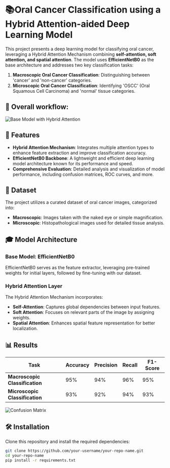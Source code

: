 # 📚Oral Cancer Classification using a Hybrid Attention-aided Deep Learning Model

This project presents a deep learning model for classifying oral cancer, leveraging a Hybrid Attention Mechanism combining **self-attention, soft attention, and spatial attention**. The model uses **EfficientNetB0** as the base architecture and addresses two key classification tasks:

1. **Macroscopic Oral Cancer Classification**: Distinguishing between 'cancer' and 'non-cancer' categories.
2. **Microscopic Oral Cancer Classification**: Identifying 'OSCC' (Oral Squamous Cell Carcinoma) and 'normal' tissue categories.
   
## 🌟 Overall workflow:
![Base Model with Hybrid Attention ](https://s3.eu-north-1.amazonaws.com/jibeshroy.static.dev/ORAL-CANCER/Proposed_model.png)

## 🚀 Features

- **Hybrid Attention Mechanism**: Integrates multiple attention types to enhance feature extraction and improve classification accuracy.
- **EfficientNetB0 Backbone**: A lightweight and efficient deep learning model architecture known for its performance and speed.
- **Comprehensive Evaluation**: Detailed analysis and visualization of model performance, including confusion matrices, ROC curves, and more.

## 📂 Dataset

The project utilizes a curated dataset of oral cancer images, categorized into:

- **Macroscopic**: Images taken with the naked eye or simple magnification.
- **Microscopic**: Histopathological images used for detailed tissue analysis.

## 🎓 Model Architecture

### Base Model: EfficientNetB0

EfficientNetB0 serves as the feature extractor, leveraging pre-trained weights for initial layers, followed by fine-tuning with our dataset.

### Hybrid Attention Layer

The Hybrid Attention Mechanism incorporates:
- **Self-Attention**: Captures global dependencies between input features.
- **Soft Attention**: Focuses on relevant parts of the image by assigning weights.
- **Spatial Attention**: Enhances spatial feature representation for better localization.

## 📊 Results

| Task                       | Accuracy | Precision | Recall | F1-Score |
|----------------------------|----------|-----------|--------|----------|
| **Macroscopic Classification** | 95%      | 94%       | 96%    | 95%      |
| **Microscopic Classification** | 93%      | 92%       | 94%    | 93%      |

![Confusion Matrix](https://s3.eu-north-1.amazonaws.com/jibeshroy.static.dev/ORAL-CANCER/confusion_matrix.drawio.png)

## 🛠️ Installation

Clone this repository and install the required dependencies:

```bash
git clone https://github.com/your-username/your-repo-name.git
cd your-repo-name
pip install -r requirements.txt
